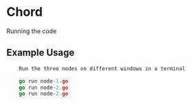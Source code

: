 # Chord
Running the code


## Example Usage

```go
	Run the three nodes on different windows in a terminal

	go run node-1.go
	go run node-2.go
	go run node-2.go

```
